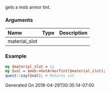 gets a mob armor tint.
### Arguments
**Name**|**Type**|**Description**
:---|:---|:---
material_slot||

### Example

```perl
my $material_slot = 1;
my $val = $mob->GetArmorTint($material_slot);
quest::say($val); # Returns int
```


Generated On 2018-04-29T00:35:14-07:00